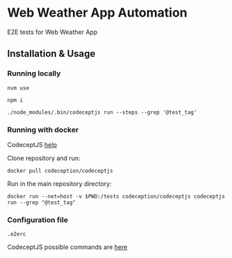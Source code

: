 # Web Weather App Automation

E2E tests for Web Weather App

## Installation & Usage

### Running locally

`nvm use`

`npm i`

`./node_modules/.bin/codeceptjs run --steps --grep '@test_tag'`

### Running with docker

CodeceptJS [help](https://codecept.io/docker.html)

Clone repository and run:

`docker pull codeception/codeceptjs`

Run in the main repository directory:

`docker run --net=host -v $PWD:/tests codeception/codeceptjs codeceptjs run --grep "@test_tag"`

### Configuration file

`.e2erc`

CodeceptJS possible commands are [here](https://codecept.io/commands/)

